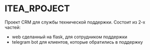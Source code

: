 # ITEA_RPOJECT

Проект CRM для службы технической поддержки.
Состоит из 2-х частей:
 - web сделанный на flask, для сотрудником поддержки
 - telegram bot для клиентов, которые обратились в поддержку
 
 
